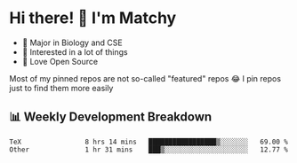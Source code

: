# Hi there! 👋 I'm Matchy

- 🧬 Major in Biology and CSE
- 🎈 Interested in a lot of things
- 💜 Love Open Source

Most of my pinned repos are not so-called "featured" repos 😂 I pin repos just to find them more easily

## 📊 Weekly Development Breakdown

<!--START_SECTION:waka-->

```text
TeX                8 hrs 14 mins   █████████████████▒░░░░░░░   69.00 %
Other              1 hr 31 mins    ███▒░░░░░░░░░░░░░░░░░░░░░   12.77 %
```

<!--END_SECTION:waka-->
